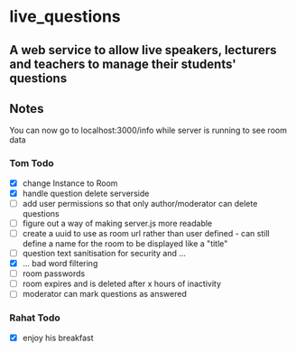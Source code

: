 # live_questions

## A web service to allow live speakers, lecturers and teachers to manage their students' questions

## Notes

You can now go to localhost:3000/info while server is running to see room data

### Tom Todo

- [x] change Instance to Room
- [x] handle question delete serverside
- [ ] add user permissions so that only author/moderator can delete questions
- [ ] figure out a way of making server.js more readable
- [ ] create a uuid to use as room url rather than user defined - can still define a name for the room to be displayed like a "title"
- [ ] question text sanitisation for security and ...
- [x] ... bad word filtering
- [ ] room passwords
- [ ] room expires and is deleted after x hours of inactivity
- [ ] moderator can mark questions as answered

### Rahat Todo

- [x] enjoy his breakfast
